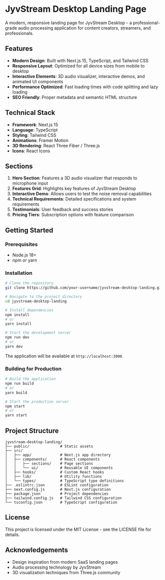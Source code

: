 # JyvStream Desktop Landing Page

A modern, responsive landing page for JyvStream Desktop - a professional-grade audio processing application for content creators, streamers, and professionals.

## Features

- **Modern Design**: Built with Next.js 15, TypeScript, and Tailwind CSS
- **Responsive Layout**: Optimized for all device sizes from mobile to desktop
- **Interactive Elements**: 3D audio visualizer, interactive demos, and animated UI components
- **Performance Optimized**: Fast loading times with code splitting and lazy loading
- **SEO Friendly**: Proper metadata and semantic HTML structure

## Technical Stack

- **Framework**: Next.js 15
- **Language**: TypeScript
- **Styling**: Tailwind CSS
- **Animations**: Framer Motion
- **3D Rendering**: React Three Fiber / Three.js
- **Icons**: React Icons

## Sections

1. **Hero Section**: Features a 3D audio visualizer that responds to microphone input
2. **Features Grid**: Highlights key features of JyvStream Desktop
3. **Interactive Demo**: Allows users to test the noise removal capabilities
4. **Technical Requirements**: Detailed specifications and system requirements
5. **Testimonials**: User feedback and success stories
6. **Pricing Tiers**: Subscription options with feature comparison

## Getting Started

### Prerequisites

- Node.js 18+ 
- npm or yarn

### Installation

```bash
# Clone the repository
git clone https://github.com/your-username/jyvstream-desktop-landing.git

# Navigate to the project directory
cd jyvstream-desktop-landing

# Install dependencies
npm install
# or
yarn install

# Start the development server
npm run dev
# or
yarn dev
```

The application will be available at `http://localhost:3000`.

### Building for Production

```bash
# Build the application
npm run build
# or
yarn build

# Start the production server
npm start
# or
yarn start
```

## Project Structure

```
jyvstream-desktop-landing/
├── public/              # Static assets
├── src/
│   ├── app/             # Next.js app directory
│   ├── components/      # React components
│   │   ├── sections/    # Page sections
│   │   └── ui/          # Reusable UI components
│   ├── hooks/           # Custom React hooks
│   ├── lib/             # Utility functions
│   └── types/           # TypeScript type definitions
├── .eslintrc.json       # ESLint configuration
├── next.config.js       # Next.js configuration
├── package.json         # Project dependencies
├── tailwind.config.js   # Tailwind CSS configuration
└── tsconfig.json        # TypeScript configuration
```

## License

This project is licensed under the MIT License - see the LICENSE file for details.

## Acknowledgements

- Design inspiration from modern SaaS landing pages
- Audio processing technology by JyvStream
- 3D visualization techniques from Three.js community
